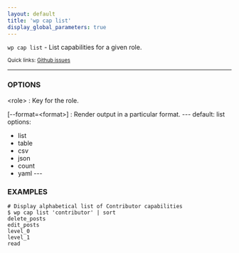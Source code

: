 ```yaml
---
layout: default
title: 'wp cap list'
display_global_parameters: true
---
```


`wp cap list` - List capabilities for a given role.

<small>Quick links: <a href="https://github.com/wp-cli/wp-cli/issues?q=is%3Aopen+label%3Acommand%3Acap-list+sort%3Aupdated-desc">Github issues</a></small>

<hr />

### OPTIONS

&lt;role&gt;
: Key for the role.

[\--format=&lt;format&gt;]
: Render output in a particular format.
\---
default: list
options:
  - list
  - table
  - csv
  - json
  - count
  - yaml
\---

### EXAMPLES

    # Display alphabetical list of Contributor capabilities
    $ wp cap list 'contributor' | sort
    delete_posts
    edit_posts
    level_0
    level_1
    read



